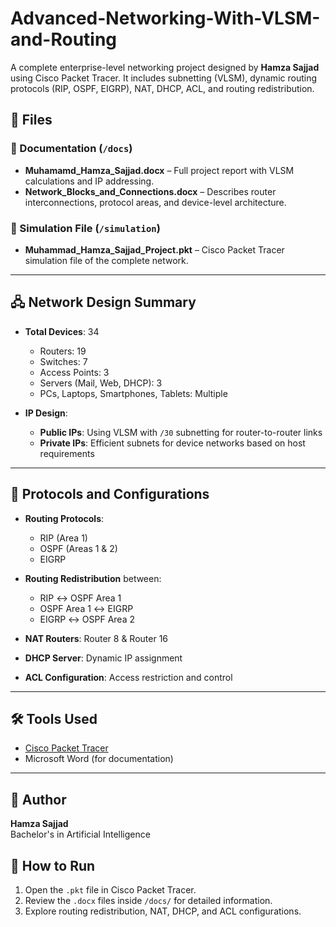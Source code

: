 # Advanced-Networking-With-VLSM-and-Routing

A complete enterprise-level networking project designed by **Hamza Sajjad** using Cisco Packet Tracer. It includes subnetting (VLSM), dynamic routing protocols (RIP, OSPF, EIGRP), NAT, DHCP, ACL, and routing redistribution.


## 📁 Files

### 📄 Documentation (`/docs`)
- **Muhamamd_Hamza_Sajjad.docx** – Full project report with VLSM calculations and IP addressing.
- **Network_Blocks_and_Connections.docx** – Describes router interconnections, protocol areas, and device-level architecture.

### 🧪 Simulation File (`/simulation`)
- **Muhammad_Hamza_Sajjad_Project.pkt** – Cisco Packet Tracer simulation file of the complete network.

---

## 🖧 Network Design Summary

- **Total Devices**: 34  
  - Routers: 19  
  - Switches: 7  
  - Access Points: 3  
  - Servers (Mail, Web, DHCP): 3  
  - PCs, Laptops, Smartphones, Tablets: Multiple  

- **IP Design**:  
  - **Public IPs**: Using VLSM with `/30` subnetting for router-to-router links  
  - **Private IPs**: Efficient subnets for device networks based on host requirements  

---

## 🔁 Protocols and Configurations

- **Routing Protocols**:  
  - RIP (Area 1)  
  - OSPF (Areas 1 & 2)  
  - EIGRP  

- **Routing Redistribution** between:
  - RIP ↔ OSPF Area 1  
  - OSPF Area 1 ↔ EIGRP  
  - EIGRP ↔ OSPF Area 2  

- **NAT Routers**: Router 8 & Router 16  
- **DHCP Server**: Dynamic IP assignment  
- **ACL Configuration**: Access restriction and control  

---

## 🛠 Tools Used

- [Cisco Packet Tracer](https://www.netacad.com/courses/packet-tracer)
- Microsoft Word (for documentation)

---

## 👤 Author

**Hamza Sajjad**  
Bachelor's in Artificial Intelligence  


## 📌 How to Run

1. Open the `.pkt` file in Cisco Packet Tracer.
2. Review the `.docx` files inside `/docs/` for detailed information.
3. Explore routing redistribution, NAT, DHCP, and ACL configurations.

